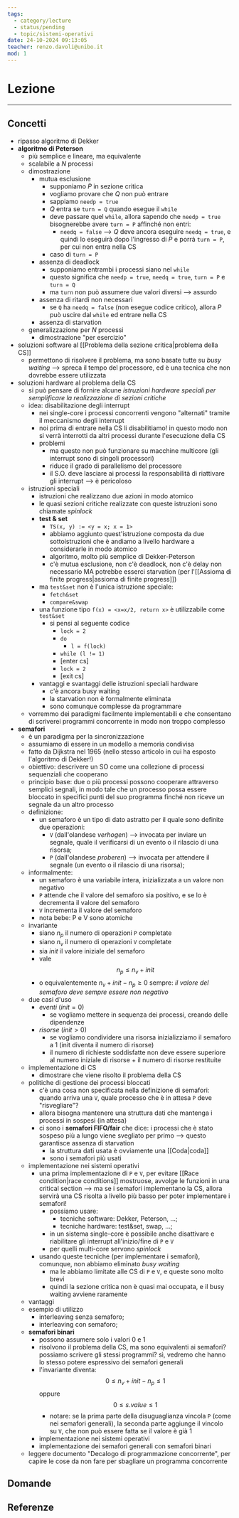 ```yaml
---
tags:
  - category/lecture
  - status/pending
  - topic/sistemi-operativi
date: 24-10-2024 09:13:05
teacher: renzo.davoli@unibo.it
mod: 1
---
```

# Lezione
---
## Concetti
- ripasso algoritmo di Dekker
- **algoritmo di Peterson**
	- più semplice e lineare, ma equivalente
	- scalabile a $N$ processi
	- dimostrazione
		- mutua esclusione
			- supponiamo $P$ in sezione critica
			- vogliamo provare che $Q$ non può entrare
			- sappiamo `needp = true`
			- $Q$ entra se `turn = Q` quando esegue il `while`
			- deve passare quel `while`, allora sapendo che `needp = true` bisognerebbe avere `turn = P` affinché non entri:
				- `needq = false` --> $Q$ deve ancora eseguire `needq = true`, e quindi lo eseguirà dopo l'ingresso di $P$ e porrà `turn = P`, per cui non entra nella CS
			- caso di `turn = P`
		- assenza di deadlock
			- supponiamo entrambi i processi siano nel `while`
			- questo significa che `needp = true`, `needq = true`, `turn = P` e `turn = Q`
			- ma `turn` non può assumere due valori diversi --> assurdo
		- assenza di ritardi non necessari
			- se `Q` ha `needq = false` (non esegue codice critico), allora $P$ può uscire dal `while` ed entrare nella CS
		- assenza di starvation
	- generalizzazione per $N$ processi
		- dimostrazione "per esercizio"
- soluzioni software al [[Problema della sezione critica|problema della CS]]
	- permettono di risolvere il problema, ma sono basate tutte su _busy waiting_ --> spreca il tempo del processore, ed è una tecnica che non dovrebbe essere utilizzata
- soluzioni hardware al problema della CS
	- si può pensare di fornire alcune _istruzioni hardware speciali per semplificare la realizzazione di sezioni critiche_
	- idea: disabilitazione degli interrupt
		- nei single-core i processi concorrenti vengono "alternati" tramite il meccanismo degli interrupt
		- noi prima di entrare nella CS li disabilitiamo! in questo modo non si verrà interrotti da altri processi durante l'esecuzione della CS
		- problemi
			- ma questo non può funzionare su macchine multicore (gli interrupt sono di singoli processori)
			- riduce il grado di parallelismo del processore
			- il S.O. deve lasciare ai processi la responsabilità di riattivare gli interrupt --> è pericoloso
	- istruzioni speciali
		- istruzioni che realizzano due azioni in modo atomico
		- le quasi sezioni critiche realizzate con queste istruzioni sono chiamate _spinlock_
		- **test & set**
			- `TS(x, y) := <y = x; x = 1>`
			- abbiamo aggiunto quest'istruzione composta da due sottoistruzioni che è andiamo a livello hardware a considerarle in modo atomico
			- algoritmo, molto più semplice di Dekker-Peterson
			- c'è mutua esclusione, non c'è deadlock, non c'è delay non necessario MA potrebbe esserci starvation (per l'[[Assioma di finite progress|assioma di finite progress]])
		- ma `test&set` non è l'unica istruzione speciale:
			- `fetch&set`
			- `compare&swap`
		- una funzione tipo `f(x) = <x=x/2, return x>` è utilizzabile come `test&set`
			- si pensi al seguente codice
				- `lock = 2`
				- `do`
					- `l = f(lock)`
				- `while (l != 1)`
				- [enter cs]
				- `lock = 2`
				- [exit cs]
		- vantaggi e svantaggi delle istruzioni speciali hardware
			- c'è ancora busy waiting
			- la starvation non è formalmente eliminata
			- sono comunque complesse da programmare
	- vorremmo dei paradigmi facilmente implementabili e che consentano di scriverei programmi concorrente in modo non troppo complesso
- **semafori**
	- è un paradigma per la sincronizzazione
	- assumiamo di essere in un modello a memoria condivisa
	- fatto da Dijkstra nel 1965 (nello stesso articolo in cui ha esposto l'algoritmo di Dekker!)
	- obiettivo: descrivere un SO come una collezione di processi sequenziali che cooperano
	- principio base: due o più processi possono cooperare attraverso semplici segnali, in modo tale che un processo possa essere bloccato in specifici punti del suo programma finché non riceve un segnale da un altro processo
	- definizione:
		- un semaforo è un tipo di dato astratto per il quale sono definite due operazioni:
			- `V` (dall'olandese _verhogen_) --> invocata per inviare un segnale, quale il verificarsi di un evento o il rilascio di una risorsa;
			- `P` (dall'olandese _proberen_) --> invocata per attendere il segnale (un evento o il rilascio di una risorsa);
	- informalmente:
		- un semaforo è una variabile intera, inizializzata a un valore non negativo
		- `P` attende che il valore del semaforo sia positivo, e se lo è decrementa il valore del semaforo
		- `V` incrementa il valore del semaforo
		- nota bebe: P e V sono atomiche
	- invariante
		- siano $n_{p}$ il numero di operazioni `P` completate
		- siano $n_{v}$ il numero di operazioni `V` completate
		- sia $init$ il valore iniziale del semaforo
		- vale $$n_{p} \leq n_{v} + init$$
		- o equivalentemente $n_{v} + init - n_{p} \geq 0$ sempre: _il valore del semaforo deve sempre essere non negativo_
	- due casi d'uso
		- _eventi_ ($init = 0$)
			- se vogliamo mettere in sequenza dei processi, creando delle dipendenze
		- _risorse_ ($init > 0$)
			- se vogliamo condividere una risorsa inizializziamo il semaforo a 1 (init diventa il numero di risorse)
			- il numero di richieste soddisfatte non deve essere superiore al numero iniziale di risorse + il numero di risorse restituite
	- implementazione di CS
		- dimostrare che viene risolto il problema della CS
	- politiche di gestione dei processi bloccati
		- c'è una cosa non specificata nella definizione di semafori: quando arriva una `V`, quale processo che è in attesa `P` deve "risvegliare"?
		- allora bisogna mantenere una struttura dati che mantenga i processi in sospesi (in attesa)
		- ci sono i **semafori FIFO/fair** che dice: i processi che è stato sospeso più a lungo viene svegliato per primo --> questo garantisce assenza di starvation
			- la struttura dati usata è ovviamente una [[Coda|coda]]
			- sono i semafori più usati
	- implementazione nei sistemi operativi
		- una prima implementazione di `P` e `V`, per evitare [[Race condition|race conditions]] mostruose, avvolge le funzioni in una critical section --> ma se i semafori implementano la CS, allora servirà una CS risolta a livello più basso per poter implementare i semafori!
			- possiamo usare:
				- tecniche software: Dekker, Peterson, ...;
				- tecniche hardware: test&set, swap, ...;
			- in un sistema single-core è possibile anche disattivare e riabilitare gli interrupt all'inizio/fine di `P` e `V`
			- per quelli multi-core servono _spinlock_
		- usando queste tecniche (per implementare i semafori), comunque, non abbiamo eliminato _busy waiting_
			- ma le abbiamo limitate alle CS di `P` e `V`, e queste sono molto brevi
			- quindi la sezione critica non è quasi mai occupata, e il busy waiting avviene raramente
	- vantaggi
	- esempio di utilizzo
		- interleaving senza semaforo;
		- interleaving con semaforo;
	- **semafori binari**
		- possono assumere solo i valori 0 e 1
		- risolvono il problema della CS, ma sono equivalenti ai semafori? possiamo scrivere gli stessi programmi? sì, vedremo che hanno lo stesso potere espressivo dei semafori generali
		- l'invariante diventa: $$0 \leq n_{v} + init - n_{p} \leq 1$$ oppure $$0 \leq s.value \leq 1$$
			- notare: se la prima parte della disuguaglianza vincola `P` (come nei semafori generali), la seconda parte aggiunge il vincolo su `V`, che non può essere fatta se il valore è già 1
		- implementazione nei sistemi operativi
		- implementazione dei semafori generali con semafori binari
	- leggere documento "Decalogo di programmazione concorrente", per capire le cose da non fare per sbagliare un programma concorrente

## Domande

## Referenze
